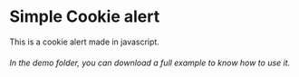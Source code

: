 # Simple Cookie alert
This is a cookie alert made in javascript.
###### In the demo folder, you can download a full example to know how to use it.
